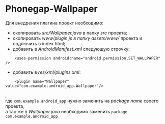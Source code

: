 Phonegap-Wallpaper
==================
Для внедрения плагина проект необходимо:
- скопировать *src/Wallpaper.java* в папку *src* проекта;
- скопировать *www/plugin.js в папку* *assets/www/* проекта и подлючить в index.html;
- добавить в *AndroidManifest.xml* следующую строчку:
```
    <uses-permission android:name="android.permission.SET_WALLPAPER" />
```
- добавить в *res/xml/plugins.xml*:<br/>
```
    <plugin name="Wallpaper" value="com.example.android_app.Wallpaper"/>
```
   ,<br/>где ```com.example.android_app``` нужно заменить на *package name* своего проекта,<br/>
а так же в *Wallpaper.java* необходимо заменить ```package com.example.android_app```
